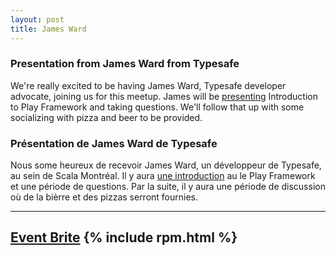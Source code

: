 ```yaml
---
layout: post
title: James Ward
---
```


### Presentation from James Ward from Typesafe

We're really excited to be having James Ward, Typesafe developer advocate, joining us for this meetup. James will be <a href="http://www.jamesward.com/presos">presenting</a> Introduction to Play Framework and taking questions.  We'll follow that up with some socializing with pizza and beer to be provided.

### Présentation de James Ward de Typesafe

Nous some heureux de recevoir James Ward, un développeur de Typesafe, au sein de Scala Montréal. Il y aura <a href="http://www.jamesward.com/presos">une introduction</a> au le Play Framework et une période de questions. Par la suite, il y aura une période de discussion où de la bièrre et des pizzas serront fournies.

---
<a href="http://scala-montreal-march.eventbrite.ca">Event Brite</a>
{% include rpm.html %}
---